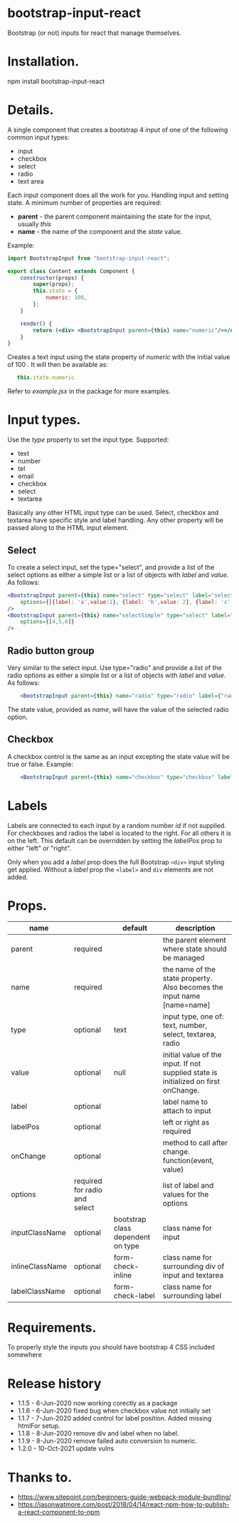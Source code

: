 # bootstrap-input-react

Bootstrap (or not) inputs for react that manage themselves.

Installation.
=============

npm install bootstrap-input-react

Details.
========

A single component that creates a bootstrap 4 input of one of the 
following common input types:

* input 
* checkbox
* select
* radio
* text area

Each input component does all the work for you.  Handling input and setting
state.  A minimum number of properties are required:

* **parent** - the parent component maintaining the state for the input, usually *this*
* **name** - the name of the component and the *state* value.

Example:

```jsx
import BootstrapInput from "bootstrap-input-react";

export class Content extends Component {
    constructor(props) {
        super(props);
        this.state = {
            numeric: 100,
        };
    }

    render() {
        return (<div> <BootstrapInput parent={this} name="numeric"/></div>)
    }
}
```

Creates a text input using the state property of _numeric_ with the initial value of 
100 .  It will then be available as:
 
```javascript
   this.state.numeric
```

Refer to *example.jsx* in the package for more examples.

Input types.
============

Use the _type_ property to set the input type.  Supported:

* text
* number
* tel
* email
* checkbox
* select
* textarea

Basically any other HTML input type can be used.  Select, checkbox and textarea have
specific style and label handling.  Any other property will be passed along to the 
HTML input element.

Select
------

To create a select input, set the type="select", and provide a list of the select options as either a 
simple list or a list of objects with _label_ and _value_. As follows:

```jsx
<BootstrapInput parent={this} name="select" type="select" label="select" 
    options={[{label: 'a',value:1}, {label: 'b',value: 2}, {label: 'c',value: 3}]}
/>
<BootstrapInput parent={this} name="selectSimple" type="select" label="select simple" 
    options={[4,5,6]}
/>
```

Radio button group
------------------

Very similar to the select input.  Use type="radio" and provide a list of the radio options as either a 
simple list or a list of objects with _label_ and _value_. As follows:

```jsx
    <BootstrapInput parent={this} name="radio" type="radio" label={"radio"} options={[{label: 'a',value:1}, {label: 'b',value: 2}, {label: 'c',value: 3}]}/>
```

The state value, provided as _name_, will have the value of the selected radio option.

Checkbox
--------

A checkbox control is the same as an input excepting the state value will be true or false.  Example:

```jsx
    <BootstrapInput parent={this} name="checkbox" type="checkbox" label="Checkbox"/>

```

Labels
======

Labels are connected to each input by a random number *id* if not supplied.  For checkboxes and radios the
label is located to the right.  For all others it is on the left.  This default can be overridden by
setting the *labelPos* prop to either "left" or "right".

Only when you add a *label* prop does the full Bootstrap `<div>` input styling get applied.  Without a *label*
prop the `<label>` and `div` elements are not added.

Props.
======

|name|   |default|description|
|----|---|-------|----|
|parent|required| |the parent element where state should be managed|
|name|required| |the name of the state property. Also becomes the input name [name=name]|
|type|optional|text|input type, one of: text, number, select, textarea, radio|
|value|optional|null|initial value of the input.  If not supplied state is initialized on first onChange.|
|label|optional| |label name to attach to input|
|labelPos|optional| |left or right as required|
|onChange|optional| |method to call after change.  function(event, value)|
|options|required for radio and select| |list of label and values for the options|
|inputClassName|optional| bootstrap class dependent on type| class name for input|
|inlineClassName|optional|form-check-inline| class name for surrounding div of input and textarea |
|labelClassName|optional|form-check-label| class name for surrounding label|

Requirements.
=============

To properly style the inputs you should have bootstrap 4 CSS included somewhere

Release history
===============

* 1.1.5 -  6-Jun-2020 now working corectly as a package
* 1.1.6 -  6-Jun-2020 fixed bug when checkbox value not initially set
* 1.1.7 -  7-Jun-2020 added control for label position. Added missing htmlFor setup.
* 1.1.8 -  8-Jun-2020 remove div and label when no label.
* 1.1.9 -  8-Jun-2020 remove failed auto conversion to numeric.
* 1.2.0 - 10-Oct-2021 update vulns

Thanks to.
==========

* https://www.sitepoint.com/beginners-guide-webpack-module-bundling/
* https://jasonwatmore.com/post/2018/04/14/react-npm-how-to-publish-a-react-component-to-npm
